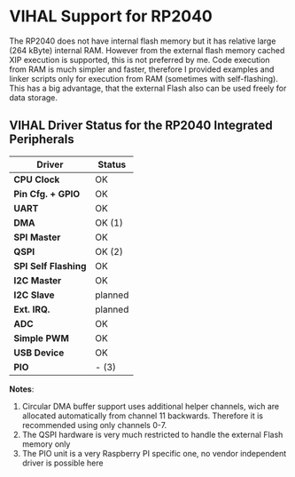 # VIHAL Support for RP2040

The RP2040 does not have internal flash memory but it has relative large (264 kByte) internal RAM.
However from the external flash memory cached XIP execution is supported, this is not preferred by me.
Code execution from RAM is much simpler and faster, therefore I provided examples and linker scripts only for execution from
RAM (sometimes with self-flashing). This has a big advantage, that the external Flash also can be used freely
for data storage.

## VIHAL Driver Status for the RP2040 Integrated Peripherals

  Driver              | Status  |
----------------------|---------|
__CPU Clock__         | OK      |
__Pin Cfg. + GPIO__   | OK      |
__UART__              | OK      |
__DMA__               | OK (1)  |
__SPI Master__        | OK      |
__QSPI__              | OK (2) |
__SPI Self Flashing__ | OK      |
__I2C Master__        | OK      |
__I2C Slave__         | planned |
__Ext. IRQ.__         | planned |
__ADC__               | OK      |
__Simple PWM__        | OK      |
__USB Device__        | OK      |
__PIO__               | - (3)   |


__Notes__:

1. Circular DMA buffer support uses additional helper channels, wich are allocated automatically from channel 11 backwards. Therefore it is recommended using only channels 0-7.
2. The QSPI hardware is very much restricted to handle the external Flash memory only
3. The PIO unit is a very Raspberry PI specific one, no vendor independent driver is possible here
